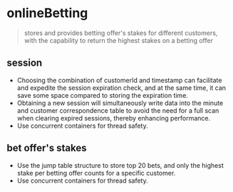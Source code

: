 # onlineBetting
> stores and provides betting offer's stakes for different customers, with the capability to return the highest stakes on a betting offer

## session 
- Choosing the combination of customerId and timestamp can facilitate and expedite the session expiration check, and at the same time, it can save some space compared to storing the expiration time.
- Obtaining a new session will simultaneously write data into the minute and customer correspondence table to avoid the need for a full scan when clearing expired sessions, thereby enhancing performance.
- Use concurrent containers for thread safety.

## bet offer's stakes
- Use the jump table structure to store top 20 bets, and only the highest stake per betting offer counts for a specific customer.
- Use concurrent containers for thread safety.